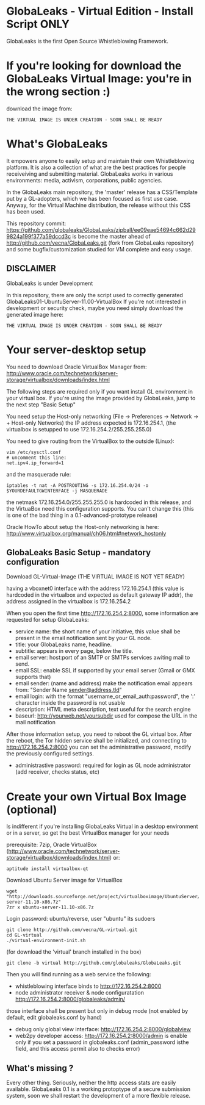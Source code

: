 GlobaLeaks - Virtual Edition - Install Script ONLY
==================================================

GlobaLeaks is the first Open Source Whistleblowing Framework.

If you're looking for download the GlobaLeaks Virtual Image: you're in the wrong section :)
===========================================================================================

download the image from:

	THE VIRTUAL IMAGE IS UNDER CREATION - SOON SHALL BE READY

What's GlobaLeaks
=================

It empowers anyone to easily setup and maintain their own Whistleblowing platform. It is also a collection of what are the best practices for people receiveiving and submitting material. GlobaLeaks works in various environments: media, activism, corporations, public agencies. 

In the GlobaLeaks main repository, the 'master' release has a CSS/Template put by a GL-adopters, which we has been focused as first use case. Anyway, for the Virtual Machine distribution, the release without this CSS has been used.

This repository commit: https://github.com/globaleaks/GlobaLeaks/zipball/ee09eae54694c662d299824a199f377a59dccd3c is become the master ahead of 
http://github.com/vecna/GlobaLeaks.git (fork from GlobaLeaks repository) and some bugfix/customization studied for VM complete and easy usage.

## DISCLAIMER
GlobaLeaks is under Development

In this repository, there are only the script used to correctly generated GlobaLeaks01-UbuntuServer-11.00-VirtualBox
If you're not interested in development or security check, maybe you need simply download the generated image here:

	THE VIRTUAL IMAGE IS UNDER CREATION - SOON SHALL BE READY

Your server-desktop setup
=========================

You need to download Oracle VirtualBox Manager from:
http://www.oracle.com/technetwork/server-storage/virtualbox/downloads/index.html

The following steps are required only if you want install GL environment in your virtual box. If you're using the image provided by GlobaLeaks, jump to the next step "Basic Setup"

You need setup the Host-only networking (File -> Preferences -> Network -> + Host-only Networks) the IP address expected is 172.16.254.1, (the virtualbox is setupped to use 172.16.254.2/255.255.255.0)

You need to give routing from the VirtualBox to the outside (Linux):

	vim /etc/sysctl.conf
	# uncomment this line:
	net.ipv4.ip_forward=1

and the masquerade rule:

	iptables -t nat -A POSTROUTING -s 172.16.254.0/24 -o $YOURDEFAULTGWINTERFACE -j MASQUERADE

the netmask 172.16.254.0/255.255.255.0 is hardcoded in this release, and the VirtuaBox need this configuration supports. You can't change this (this is one of the bad thing in a 0.1-advanced-prototype release)

Oracle HowTo about setup the Host-only networking is here: http://www.virtualbox.org/manual/ch06.html#network_hostonly

GlobaLeaks Basic Setup - mandatory configuration
------------------------------------------------

Download GL-Virtual-Image (THE VIRTUAL IMAGE IS NOT YET READY)

having a vboxnet0 interface with the address 172.16.254.1 (this value is hardcoded in the virtualbox
and expected as default gateway IP addr), the address assigned in the virtualbox is 172.16.254.2

When you open the first time http://172.16.254.2:8000, some information are requested for setup GlobaLeaks:

*  service name: the short name of your initiative, this value shall be present in the email notification sent by your GL node.
*  title: your GlobaLeaks name, headline.
*  subtitle: appears in every page, below the title.
*  email server: host:port of an SMTP or SMTPs services awiting mail to send. 
*  email SSL: enable SSL if supported by your email server (Gmail or GMX supports that)
*  email sender: (name and address) make the notification email appears from: "Sender Name <sender@address.tld>"
*  email login: with the format "username_or_email_auth:password", the ':' character inside the password is not usable
*  description: HTML meta description, text useful for the search engine 
*  baseurl: http://yourweb.net/yoursubdir used for compose the URL in the mail notification

After those information setup, you need to reboot the GL virtual box. After the reboot, the Tor hidden service shall be initialized, and connecting to http://172.16.254.2:8000 you can set the administrative password, modify the previously configured settings.

*  administrastive password: required for login as GL node administrator (add receiver, checks status, etc)

Create your own Virtual Box Image (optional)
============================================

Is indifferent if you're installing GlobaLeaks Virtual in a desktop environment or in a server, so get the best VirtualBox manager for your needs

prerequisite: 7zip, Oracle VirtualBox (http://www.oracle.com/technetwork/server-storage/virtualbox/downloads/index.html) or:

	aptitude install virtualbox-qt

Download Ubuntu Server image for VirtualBox

	wget "http://downloads.sourceforge.net/project/virtualboximage/UbuntuServer/11.10/ubuntu-server-11.10-x86.7z"
	7zr x ubuntu-server-11.10-x86.7z

Login password: ubuntu/reverse, user "ubuntu" its sudoers

	git clone http://github.com/vecna/GL-virtual.git
	cd GL-virtual
	./virtual-environment-init.sh

(for download the 'virtual' branch installed in the box)

    git clone -b virtual http://github.com/globaleaks/GlobaLeaks.git

Then you will find running as a web service the following:

*  whistleblowing interface binds to http://172.16.254.2:8000
*  node administrator receiver & node configuratation http://172.16.254.2:8000/globaleaks/admin/

those interface shall be present but only in debug mode (not enabled by default, edit globaleaks.conf by hand)

*  debug only global view interface: http://172.16.254.2:8000/globalview
*  web2py developer access: http://172.16.254.2:8000/admin is enable only if you set a password in globaleaks.conf (admin_password isthe field, and this access permit also to checks error)

What's missing ? 
----------------

Every other thing. Seriously, neither the http access stats are easily available. GlobaLeaks 0.1 is a working protoptype of a secure submission system, soon we shall restart the development of a more flexible release.
